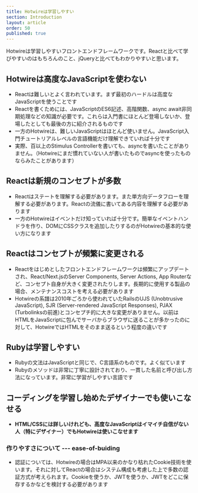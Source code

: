 ```yaml
---
title: Hotwireは学習しやすい
section: Introduction
layout: article
order: 50
published: true
---
```


Hotwireは学習しやすいフロントエンドフレームワークです。Reactと比べて学びやすいのはもちろんのこと、jQueryと比べてもわかりやすいと思います。

## Hotwireは高度なJavaScriptを使わない

* Reactは難しいとよく言われています。まず最初のハードルは高度なJavaScriptを使うことです
* Reactを書くためには、JavaScriptのES6記述、高階関数、async await非同期処理などの知識が必要です。これらは入門書にほとんど登場しないか、登場したとしても最後の方に紹介されるものです
* 一方のHotwireは、難しいJavaScriptはほとんど使いません。JavaScript入門チュートリアルレベルの言語機能だけ理解できていれば十分です
* 実際、百以上のStimulus Controllerを書いても、asyncを書いたことがありません。（Hotwireにまだ慣れていない人が書いたものでasyncを使ったものならみたことがあります）

## Reactは新規のコンセプトが多数

* Reactはステートを理解する必要があります。また単方向データフローを理解する必要があります。Reactの流儀に書いてある内容を理解する必要があります
* 一方のHotwireはイベントだけ知っていれば十分です。簡単なイベントハンドラを作り、DOMにCSSクラスを追加したりするのがHotwireの基本的な使い方になります

## Reactはコンセプトが頻繁に変更される

* Reactをはじめとしたフロントエンドフレームワークは頻繁にアップデートされ、React/Next.jsのServer Components, Server Actions, App Routerなど、コンセプト自身が大きく変更されたりします。長期的に使用する製品の場合、メンテナンスコストを考える必要があります
* Hotwireの系譜は2010年ごろから使われていたRailsのUJS (Unobtrusive JavaScript), SJR (Server-rendered JavaScript Responses), PJAX (Turbolinksの前進)とコンセプチ的に大きな変更がありません。以前はHTMLをJavaScriptに包んでサーバからブラウザに送ることが多かったのに対して、HotwireではHTMLをそのまま送るという程度の違いです

## Rubyは学習しやすい

* Rubyの文法はJavaScriptと同じで、C言語系のものです。よく似ています
* Rubyのメソッドは非常に丁寧に設計されており、一貫した名前と呼び出し方法になっています。非常に学習がしやすい言語です

## コーディングを学習し始めたデザイナーでも使いこなせる

* **HTML/CSSには詳しいけれども、高度なJavaScriptはイマイチ自信がない人（特にデザイナー）でもHotwireは使いこなせます**

### 作りやすさについて --- ease-of-buiding

* 認証については、Hotwireの場合はMPA以来のかなり枯れたCookie技術を使います。それに対してReactの場合はシステム構成も考慮した上で多数の認証方式が考えられます。Cookieを使うか、JWTを使うか、JWTをどこに保存するかなどを検討する必要があります
